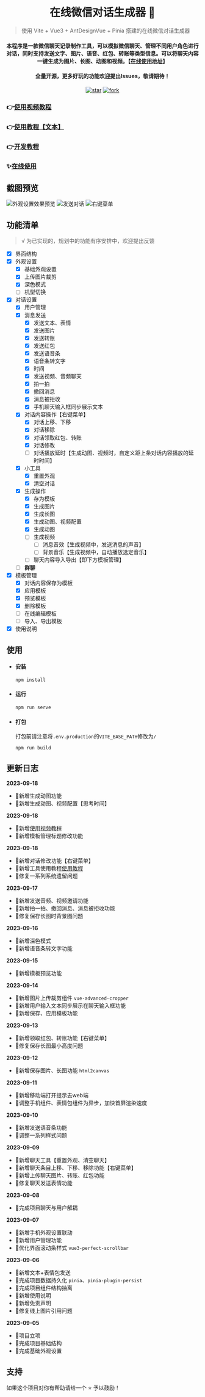 <h1 align="center">在线微信对话生成器 👋</h1>

> 使用 Vite + Vue3 + AntDesignVue + Pinia 搭建的在线微信对话生成器

<div align="center">
  <h4>本程序是一款微信聊天记录制作工具，可以模拟微信聊天、管理不同用户角色进行对话，同时支持发送文字、图片、语音、红包、转账等类型信息。可以将聊天内容一键生成为图片、长图、动图和视频。【<a href='https://ele-cat.gitee.io/vue3-wechat-tool/' target="_blank">在线使用地址</a>】</h4>
  <h4>全量开源，更多好玩的功能欢迎提出Issues，敬请期待！</h4>
</div>

<div align="center">
  <a href='https://gitee.com/ele-cat/vue3-wechat-tool/stargazers' target="_blank"><img src='https://gitee.com/ele-cat/vue3-wechat-tool/badge/star.svg?theme=dark' alt='star'></img></a>
  <a href='https://gitee.com/ele-cat/vue3-wechat-tool/members' target="_blank"><img src='https://gitee.com/ele-cat/vue3-wechat-tool/badge/fork.svg?theme=dark' alt='fork'></img></a>
</div>

<!-- <img alt="欢迎⭐️" src="https://img.shields.io/badge/欢迎-⭐️-blue.svg?cacheSeconds=2592000" /> -->

### 👉<a href='https://www.bilibili.com/video/BV1Q84y1S7iA/?share_source=copy_web&vd_source=a365c12124cceb4ffcbdc878f6f2ef60' target="_blank">使用视频教程</a>

### 👉<a href='https://ele-cat.gitee.io/tools/Vue3WechatTool.html#使用教程' target="_blank">使用教程【文本】</a>

### 👉<a href='https://ele-cat.gitee.io/tools/Vue3WechatTool.html#开发教程' target="_blank">开发教程</a>

### ✨<a href='https://ele-cat.gitee.io/vue3-wechat-tool/' target="_blank">在线使用</a>

## 截图预览

![外观设置效果预览](./snapshot/1695047989076.gif)
![发送对话](./snapshot/1695050793373.gif)
![右键菜单](./snapshot/1695052489383.gif)

## 功能清单

> √ 为已实现的，规划中的功能有序安排中，欢迎提出反馈

- [x] 界面结构
- [x] 外观设置
  - [x] 基础外观设置
  - [x] 上传图片裁剪
  - [x] 深色模式
  - [ ] 机型切换
- [x] 对话设置
  - [x] 用户管理
  - [x] 消息发送
    - [x] 发送文本、表情
    - [x] 发送图片
    - [x] 发送转账
    - [x] 发送红包
    - [x] 发送语音条
    - [x] 语音条转文字
    - [x] 时间
    - [x] 发送视频、音频聊天
    - [x] 拍一拍
    - [x] 撤回消息
    - [x] 消息被拒收
    - [x] 手机聊天输入框同步展示文本
  - [x] 对话内容操作【右键菜单】
    - [x] 对话上移、下移
    - [x] 对话移除
    - [x] 对话领取红包、转账
    - [x] 对话修改
    - [ ] 对话播放延时【生成动图、视频时，自定义距上条对话内容播放的延时时间】
  - [x] 小工具
    - [x] 重置外观
    - [x] 清空对话
  - [x] 生成操作
    - [x] 存为模板
    - [x] 生成图片
    - [x] 生成长图
    - [x] 生成动图、视频配置
    - [x] 生成动图
    - [ ] 生成视频
      - [ ] 消息音效【生成视频中，发送消息的声音】
      - [ ] 背景音乐【生成视频中，自动播放选定音乐】
    - [ ] 聊天内容导入导出【即下方模板管理】
  - [ ] **群聊**
- [x] 模板管理
  - [x] 对话内容保存为模板
  - [x] 应用模板
  - [x] 预览模板
  - [x] 删除模板
  - [ ] 在线编辑模板
  - [ ] 导入、导出模板
- [x] 使用说明

## 使用

- #### 安装

  ```
  npm install
  ```

- #### 运行

  ```
  npm run serve
  ```

- #### 打包

  打包前请注意将`.env.production`的`VITE_BASE_PATH`修改为`/`

  ```
  npm run build
  ```

## 更新日志

**2023-09-18**
- 🌟新增生成动图功能
- 🌟新增生成动图、视频配置【思考时间】

**2023-09-18**
- 🌟新增<a href='https://www.bilibili.com/video/BV1Q84y1S7iA/?share_source=copy_web&vd_source=a365c12124cceb4ffcbdc878f6f2ef60' target="_blank">使用视频教程</a>
- 🌟新增模板管理标题修改功能

**2023-09-18**
- 🌟新增对话修改功能【右键菜单】
- 🌟新增工具使用教程<a href='https://ele-cat.gitee.io/tools/Vue3WechatTool.html#使用教程' target="_blank">使用教程</a>
- 🐞修复一系列系统遗留问题

**2023-09-17**
- 🌟新增发送音频、视频邀请功能
- 🌟新增拍一拍、撤回消息、消息被拒收功能
- 🐞修复保存长图时背景图问题

**2023-09-16**
- 🌟新增深色模式
- 🌟新增语音条转文字功能

**2023-09-15**
- 🌟新增模板预览功能

**2023-09-14**
- 🌟新增图片上传裁剪组件 `vue-advanced-cropper`
- 🌟新增用户输入文本同步展示在聊天输入框功能
- 🌟新增保存、应用模板功能

**2023-09-13**
- 🌟新增领取红包、转账功能【右键菜单】
- 🐞修复保存长图最小高度问题

**2023-09-12**
- 🌟新增保存图片、长图功能 `html2canvas`

**2023-09-11**
- 🌟新增移动端打开提示去web端
- 🐞调整手机组件、表情包组件为异步，加快首屏渲染速度

**2023-09-10**
- 🌟新增发送语音条功能
- 🐞调整一系列样式问题

**2023-09-09**
- 🌟新增聊天工具【重置外观、清空聊天】
- 🌟新增聊天条目上移、下移、移除功能【右键菜单】
- 🌟新增上传聊天图片、转账、红包功能
- 🐞修复聊天发送表情功能

**2023-09-08**
- 🌟完成项目聊天与用户解耦

**2023-09-07**
- 🌟新增手机外观设置联动
- 🌟新增用户管理功能
- 🐞优化界面滚动条样式 `vue3-perfect-scrollbar`

**2023-09-06**
- 🌟新增文本+表情包发送
- 🌟完成项目数据持久化 `pinia`、`pinia-plugin-persist`
- 🌟完成项目组件结构抽离
- 🌟新增使用说明
- 🌟新增免责声明
- 🐞修复线上图片引用问题

**2023-09-05**
- 🌟项目立项
- 🌟完成项目基础结构
- 🌟完成基础外观设置

## 支持

如果这个项目对你有帮助请给一个 ⭐️ 予以鼓励！

